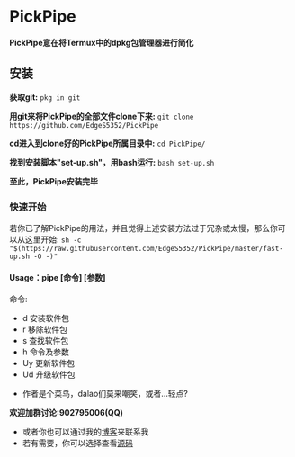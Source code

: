 # PickPipe
**PickPipe意在将Termux中的dpkg包管理器进行简化**

## 安装
**获取git:**
`pkg in git`

**用git来将PickPipe的全部文件clone下来:**
`git clone https://github.com/EdgeS5352/PickPipe`

**cd进入到clone好的PickPipe所属目录中:**
`cd PickPipe/`

**找到安装脚本"set-up.sh"，用bash运行:**
`bash set-up.sh`

**至此，PickPipe安装完毕**

### 快速开始
若你已了解PickPipe的用法，并且觉得上述安装方法过于冗杂或太慢，那么你可以从这里开始:
`sh -c "$(https://raw.githubusercontent.com/EdgeS5352/PickPipe/master/fast-up.sh -O -)"`

#### Usage：pipe [命令] [参数]
命令: 

- d    安装软件包
- r    移除软件包
- s    查找软件包
- h    命令及参数
- Uy   更新软件包
- Ud   升级软件包

* 作者是个菜鸟，dalao们莫来嘲笑，或者...轻点?

**欢迎加群讨论:902795006(QQ)**
* 或者你也可以通过我的[博客](edges5352.github.io)来联系我
* 若有需要，你可以选择查看[源码](https://github.com/EdgeS5352/PickPipe/blob/master/pipe)
